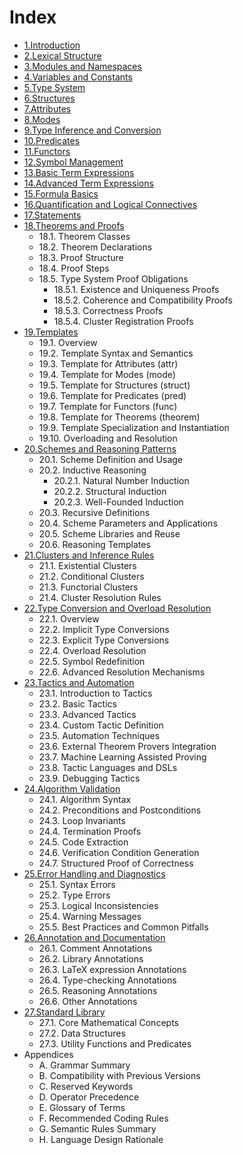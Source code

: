 # Index

- [1.Introduction](./01.introduction.md)
- [2.Lexical Structure](./02.lexical_structure.md)
- [3.Modules and Namespaces](./03.modules_and_namespaces.md)
- [4.Variables and Constants](./04.variables_and_constants.md)
- [5.Type System](./05.type_system.md)
- [6.Structures](./06.structures.md)
- [7.Attributes](./07.attributes.md)
- [8.Modes](./08.modes.md)
- [9.Type Inference and Conversion](./09.type_inference_and_conversion.md)
- [10.Predicates](./10.predicates.md)
- [11.Functors](./11.functors.md)
- [12.Symbol Management](./12.symbol_management.md)
- [13.Basic Term Expressions](./13.basic_term_expression.md)
- [14.Advanced Term Expressions](./14.advanced_term_expression.md)
- [15.Formula Basics](./15.formula_basics.md)
- [16.Quantification and Logical Connectives](./16.quantification_and_connectives.md)
- [17.Statements](./17.statements.md)
- [18.Theorems and Proofs](./18.theorems_and_proofs.md)
    - 18.1. Theorem Classes
    - 18.2. Theorem Declarations
    - 18.3. Proof Structure
    - 18.4. Proof Steps
    - 18.5. Type System Proof Obligations
        - 18.5.1. Existence and Uniqueness Proofs
        - 18.5.2. Coherence and Compatibility Proofs
        - 18.5.3. Correctness Proofs
        - 18.5.4. Cluster Registration Proofs
- [19.Templates](./19.templates.md)
    - 19.1. Overview
    - 19.2. Template Syntax and Semantics
    - 19.3. Template for Attributes (attr)
    - 19.4. Template for Modes (mode)
    - 19.5. Template for Structures (struct)
    - 19.6. Template for Predicates (pred)
    - 19.7. Template for Functors (func)
    - 19.8. Template for Theorems (theorem)
    - 19.9. Template Specialization and Instantiation
    - 19.10. Overloading and Resolution
- [20.Schemes and Reasoning Patterns](./20.schemes_and_reasoning.md)
    - 20.1. Scheme Definition and Usage
    - 20.2. Inductive Reasoning
        - 20.2.1. Natural Number Induction
        - 20.2.2. Structural Induction
        - 20.2.3. Well-Founded Induction
    - 20.3. Recursive Definitions
    - 20.4. Scheme Parameters and Applications
    - 20.5. Scheme Libraries and Reuse
    - 20.6. Reasoning Templates
- [21.Clusters and Inference Rules](./21.clusters.md)
    - 21.1. Existential Clusters
    - 21.2. Conditional Clusters
    - 21.3. Functorial Clusters
    - 21.4. Cluster Resolution Rules
- [22.Type Conversion and Overload Resolution](./22.type_conversion_resolution.md)
    - 22.1. Overview
    - 22.2. Implicit Type Conversions
    - 22.3. Explicit Type Conversions
    - 22.4. Overload Resolution
    - 22.5. Symbol Redefinition
    - 22.6. Advanced Resolution Mechanisms
- [23.Tactics and Automation](./23.tactics_and_automation.md)
    - 23.1. Introduction to Tactics
    - 23.2. Basic Tactics
    - 23.3. Advanced Tactics
    - 23.4. Custom Tactic Definition
    - 23.5. Automation Techniques
    - 23.6. External Theorem Provers Integration
    - 23.7. Machine Learning Assisted Proving
    - 23.8. Tactic Languages and DSLs
    - 23.9. Debugging Tactics
- [24.Algorithm Validation](./24.algorithm_validation.md)
    - 24.1. Algorithm Syntax
    - 24.2. Preconditions and Postconditions
    - 24.3. Loop Invariants
    - 24.4. Termination Proofs
    - 24.5. Code Extraction
    - 24.6. Verification Condition Generation
    - 24.7. Structured Proof of Correctness
- [25.Error Handling and Diagnostics](./25.error_handling.md)
    - 25.1. Syntax Errors
    - 25.2. Type Errors
    - 25.3. Logical Inconsistencies
    - 25.4. Warning Messages
    - 25.5. Best Practices and Common Pitfalls
- [26.Annotation and Documentation](./26.annotation.md)
    - 26.1. Comment Annotations
    - 26.2. Library Annotations
    - 26.3. LaTeX expression Annotations
    - 26.4. Type-checking Annotations
    - 26.5. Reasoning Annotations
    - 26.6. Other Annotations
- [27.Standard Library](./27.standard_library.md)
    - 27.1. Core Mathematical Concepts
    - 27.2. Data Structures
    - 27.3. Utility Functions and Predicates
- Appendices
    - A. Grammar Summary
    - B. Compatibility with Previous Versions
    - C. Reserved Keywords
    - D. Operator Precedence
    - E. Glossary of Terms
    - F. Recommended Coding Rules
    - G. Semantic Rules Summary
    - H. Language Design Rationale
